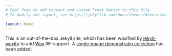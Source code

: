 ```yaml
---
# Feel free to add content and custom Front Matter to this file.
# To modify the layout, see https://jekyllrb.com/docs/themes/#overriding-theme-defaults

layout: home
---
```


This is an out-of-the-box Jekyll site, which has been waxified by [jekyll-waxify](https://github.com/pbinkley/jekyll-waxify/) to add [Wax](https://minicomp.github.io/wax) IIIF support. A [single-image demonstratin collection](collections/) has been added.